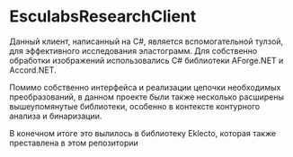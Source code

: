 # EsculabsResearchClient

Данный клиент, написанный на C#, является вспомогательной тулзой, для эффективного исследования эластограмм.
Для собственно обработки изображений использовались C# библиотеки AForge.NET и Accord.NET.

Помимо собственно интерфейса и реализации цепочки необходимых преобразований, в данном проекте были также несколько расширены вышеупомянутые библиотеки, особенно в контексте контурного анализа и бинаризации.

В конечном итоге это вылилось в библиотеку Eklecto, которая также преставлена в этом репозитории

